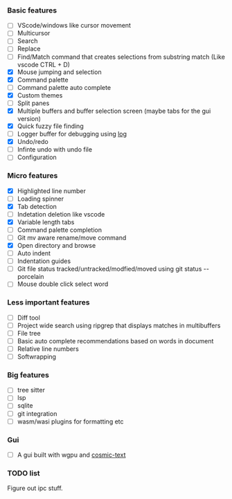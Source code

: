 ### Basic features
- [ ] VScode/windows like cursor movement
- [ ] Multicursor
- [ ] Search
- [ ] Replace
- [ ] Find/Match command that creates selections from substring match (Like vscode CTRL + D)
- [x] Mouse jumping and selection
- [x] Command palette
- [ ] Command palette auto complete
- [x] Custom themes
- [ ] Split panes
- [x] Multiple buffers and buffer selection screen (maybe tabs for the gui version)
- [x] Quick fuzzy file finding
- [ ] Logger buffer for debugging using [log](https://crates.io/crates/log)
- [x] Undo/redo
- [ ] Infinte undo with undo file
- [ ] Configuration

### Micro features
- [x] Highlighted line number
- [ ] Loading spinner
- [x] Tab detection
- [ ] Indetation deletion like vscode
- [x] Variable length tabs
- [ ] Command palette completion
- [ ] Git mv aware rename/move command
- [x] Open directory and browse
- [ ] Auto indent
- [ ] Indentation guides
- [ ] Git file status tracked/untracked/modfied/moved using git status --porcelain
- [ ] Mouse double click select word

### Less important features
- [ ] Diff tool
- [ ] Project wide search using ripgrep that displays matches in multibuffers
- [ ] File tree
- [ ] Basic auto complete recommendations based on words in document
- [ ] Relative line numbers
- [ ] Softwrapping

### Big features
- [ ] tree sitter
- [ ] lsp
- [ ] sqlite
- [ ] git integration
- [ ] wasm/wasi plugins for formatting etc

### Gui
- [ ] A gui built with wgpu and [cosmic-text](https://crates.io/crates/cosmic-text)

### TODO list
Figure out ipc stuff.  